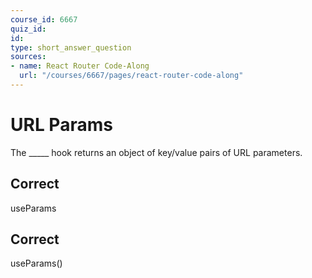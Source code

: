 ```yaml
---
course_id: 6667
quiz_id: 
id: 
type: short_answer_question
sources:
- name: React Router Code-Along
  url: "/courses/6667/pages/react-router-code-along"
---
```


# URL Params

The \_\_\_\_\_ hook returns an object of key/value pairs of URL parameters.

## Correct

useParams

## Correct

useParams()